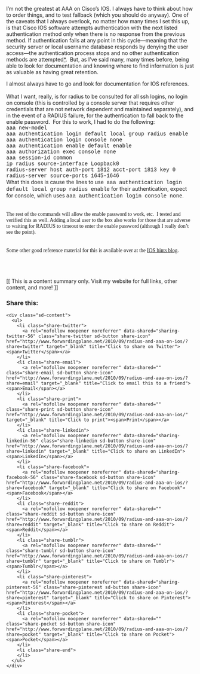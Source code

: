 I&#8217;m not the greatest at AAA on Cisco&#8217;s IOS. I always have to think about how to order things, and to test fallback (which you should do anyway). One of the caveats that I always overlook, no matter how many times I set this up, is that Cisco IOS software attempts authentication with the next listed authentication method only when there is no response from the previous method. If authentication fails at any point in this cycle—meaning that the security server or local username database responds by denying the user access—the authentication process stops and no other authentication methods are attempted[*](http://www.cisco.com/en/US/docs/ios/12_2/security/configuration/guide/scfaaa.html).  But, as I&#8217;ve said many, many times before, being able to look for documentation and knowing where to find information is just as valuable as having great retention. 

<div>
  I almost always have to go and look for documentation for IOS references.    
</div>

<div>
</div>

<div>
  What I want, really, is for radius to be consulted for all ssh logins, no login on console (this is controlled by a console server that requires other credentials that are not network dependent and maintained separately), and in the event of a RADIUS failure, for the authentication to fall back to the enable password.  For this to work, I had to do the following:
</div>

<div>
</div>

<div>
  <div>
    <span style="font-family: 'Courier New', Courier, monospace;">aaa new-model</span>
  </div>
  
  <div>
    <span style="font-family: 'Courier New', Courier, monospace;">aaa authentication login default local group radius enable</span>
  </div>
  
  <div>
    <span style="font-family: 'Courier New', Courier, monospace;">aaa authentication login console none</span>
  </div>
  
  <div>
    <span style="font-family: 'Courier New', Courier, monospace;">aaa authentication enable default enable</span>
  </div>
  
  <div>
    <span style="font-family: 'Courier New', Courier, monospace;">aaa authorization exec console none </span>
  </div>
  
  <div>
    <span style="font-family: 'Courier New', Courier, monospace;">aaa session-id common</span>
  </div>
</div>

<div>
</div>

<div>
  <div>
    <span style="font-family: 'Courier New', Courier, monospace;">ip radius source-interface Loopback0 </span>
  </div>
  
  <div>
    <span style="font-family: 'Courier New', Courier, monospace;">radius-server host <radius server ip> auth-port 1812 acct-port 1813 key 0 <plain text key></span>
  </div>
  
  <div>
    <span style="font-family: 'Courier New', Courier, monospace;">radius-server source-ports 1645-1646</span>
  </div>
</div>

<div>
</div>

<div>
  What this does is cause the lines to use  <span style="font-family: 'Courier New', Courier, monospace;">aaa authentication login default local group radius enable</span> for their authentication, expect for console, which uses <span style="font-family: 'Courier New', Courier, monospace;">aaa authentication login console none</span><span style="font-family: Times, 'Times New Roman', serif;">.</span><br /><span style="font-family: Times, 'Times New Roman', serif;"><br /></span><br /><span style="font-family: Times, 'Times New Roman', serif;">The rest of the commands will allow the enable password to work, etc.  I tested and verified this as well. Adding a local user to the box also works for those that are adverse to waiting for RADIUS to timeout to enter the enable password (although I really don&#8217;t see the point).  </span><br /><span style="font-family: Times, 'Times New Roman', serif;"><br /></span><br /><span style="font-family: Times, 'Times New Roman', serif;">Some other good reference material for this is available over at the <a href="http://blog.ioshints.info/2007/03/configure-local-authentication-with-aaa.html">IOS hints blog</a>.</span><br /><span style="font-family: Times, 'Times New Roman', serif;"><br /></span><br /><span style="font-family: Times, 'Times New Roman', serif;"><br /></span>
</div>

<div>
  <span style="font-family: 'Courier New', Courier, monospace;"><br /></span>
</div>

<div>
  [[ This is a content summary only. Visit my website for full links, other content, and more! ]]
</div>

<div class="sharedaddy sd-sharing-enabled">
  <div class="robots-nocontent sd-block sd-social sd-social-icon-text sd-sharing">
    <h3 class="sd-title">
      Share this:
    </h3>
    
    <div class="sd-content">
      <ul>
        <li class="share-twitter">
          <a rel="nofollow noopener noreferrer" data-shared="sharing-twitter-56" class="share-twitter sd-button share-icon" href="http://www.forwardingplane.net/2010/09/radius-and-aaa-on-ios/?share=twitter" target="_blank" title="Click to share on Twitter"><span>Twitter</span></a>
        </li>
        <li class="share-email">
          <a rel="nofollow noopener noreferrer" data-shared="" class="share-email sd-button share-icon" href="http://www.forwardingplane.net/2010/09/radius-and-aaa-on-ios/?share=email" target="_blank" title="Click to email this to a friend"><span>Email</span></a>
        </li>
        <li class="share-print">
          <a rel="nofollow noopener noreferrer" data-shared="" class="share-print sd-button share-icon" href="http://www.forwardingplane.net/2010/09/radius-and-aaa-on-ios/" target="_blank" title="Click to print"><span>Print</span></a>
        </li>
        <li class="share-linkedin">
          <a rel="nofollow noopener noreferrer" data-shared="sharing-linkedin-56" class="share-linkedin sd-button share-icon" href="http://www.forwardingplane.net/2010/09/radius-and-aaa-on-ios/?share=linkedin" target="_blank" title="Click to share on LinkedIn"><span>LinkedIn</span></a>
        </li>
        <li class="share-facebook">
          <a rel="nofollow noopener noreferrer" data-shared="sharing-facebook-56" class="share-facebook sd-button share-icon" href="http://www.forwardingplane.net/2010/09/radius-and-aaa-on-ios/?share=facebook" target="_blank" title="Click to share on Facebook"><span>Facebook</span></a>
        </li>
        <li class="share-reddit">
          <a rel="nofollow noopener noreferrer" data-shared="" class="share-reddit sd-button share-icon" href="http://www.forwardingplane.net/2010/09/radius-and-aaa-on-ios/?share=reddit" target="_blank" title="Click to share on Reddit"><span>Reddit</span></a>
        </li>
        <li class="share-tumblr">
          <a rel="nofollow noopener noreferrer" data-shared="" class="share-tumblr sd-button share-icon" href="http://www.forwardingplane.net/2010/09/radius-and-aaa-on-ios/?share=tumblr" target="_blank" title="Click to share on Tumblr"><span>Tumblr</span></a>
        </li>
        <li class="share-pinterest">
          <a rel="nofollow noopener noreferrer" data-shared="sharing-pinterest-56" class="share-pinterest sd-button share-icon" href="http://www.forwardingplane.net/2010/09/radius-and-aaa-on-ios/?share=pinterest" target="_blank" title="Click to share on Pinterest"><span>Pinterest</span></a>
        </li>
        <li class="share-pocket">
          <a rel="nofollow noopener noreferrer" data-shared="" class="share-pocket sd-button share-icon" href="http://www.forwardingplane.net/2010/09/radius-and-aaa-on-ios/?share=pocket" target="_blank" title="Click to share on Pocket"><span>Pocket</span></a>
        </li>
        <li class="share-end">
        </li>
      </ul>
    </div>
  </div>
</div>
